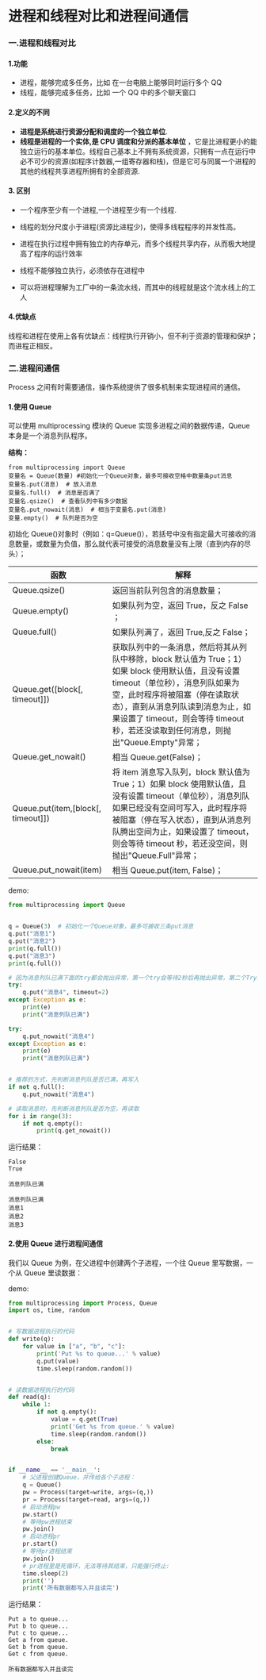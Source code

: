 # 进程和线程对比和进程间通信

### 一.进程和线程对比

#### 1.功能

- 进程，能够完成多任务，比如 在一台电脑上能够同时运行多个 QQ
- 线程，能够完成多任务，比如 一个 QQ 中的多个聊天窗口

#### 2.定义的不同

- **进程是系统进行资源分配和调度的一个独立单位**.
- **线程是进程的一个实体,是 CPU 调度和分派的基本单位** ，它是比进程更小的能独立运行的基本单位。线程自己基本上不拥有系统资源，只拥有一点在运行中必不可少的资源(如程序计数器,一组寄存器和栈)，但是它可与同属一个进程的其他的线程共享进程所拥有的全部资源.

#### 3. 区别

- 一个程序至少有一个进程,一个进程至少有一个线程.
- 线程的划分尺度小于进程(资源比进程少)，使得多线程程序的并发性高。
- 进程在执行过程中拥有独立的内存单元，而多个线程共享内存，从而极大地提高了程序的运行效率

- 线程不能够独立执行，必须依存在进程中
- 可以将进程理解为工厂中的一条流水线，而其中的线程就是这个流水线上的工人

#### 4.优缺点

线程和进程在使用上各有优缺点：线程执行开销小，但不利于资源的管理和保护；而进程正相反。

### 二.进程间通信

Process 之间有时需要通信，操作系统提供了很多机制来实现进程间的通信。

#### 1.使用 Queue

可以使用 multiprocessing 模块的 Queue 实现多进程之间的数据传递，Queue 本身是一个消息列队程序。

**结构：**

```
from multiprocessing import Queue
变量名 = Queue(数量) #初始化一个Queue对象，最多可接收空格中数量条put消息
变量名.put(消息)  # 放入消息
变量名.full()  # 消息是否满了
变量名.qsize()  # 查看队列中有多少数据
变量名.put_nowait(消息)  # 相当于变量名.put(消息)
变量.empty()  # 队列是否为空
```

初始化 Queue()对象时（例如：q=Queue()），若括号中没有指定最大可接收的消息数量，或数量为负值，那么就代表可接受的消息数量没有上限（直到内存的尽头）；

| 函数                               | 解释                                                                                                                                                                                                                                                                                              |
| ---------------------------------- | ------------------------------------------------------------------------------------------------------------------------------------------------------------------------------------------------------------------------------------------------------------------------------------------------- |
| Queue.qsize()                      | 返回当前队列包含的消息数量；                                                                                                                                                                                                                                                                      |
| Queue.empty()                      | 如果队列为空，返回 True，反之 False ；                                                                                                                                                                                                                                                            |
| Queue.full()                       | 如果队列满了，返回 True,反之 False；                                                                                                                                                                                                                                                              |
| Queue.get([block[, timeout]])      | 获取队列中的一条消息，然后将其从列队中移除，block 默认值为 True；1）如果 block 使用默认值，且没有设置 timeout（单位秒），消息列队如果为空，此时程序将被阻塞（停在读取状态），直到从消息列队读到消息为止，如果设置了 timeout，则会等待 timeout 秒，若还没读取到任何消息，则抛出"Queue.Empty"异常； |
| Queue.get_nowait()                 | 相当 Queue.get(False)；                                                                                                                                                                                                                                                                           |
| Queue.put(item,[block[, timeout]]) | 将 item 消息写入队列，block 默认值为 True；1）如果 block 使用默认值，且没有设置 timeout（单位秒），消息列队如果已经没有空间可写入，此时程序将被阻塞（停在写入状态），直到从消息列队腾出空间为止，如果设置了 timeout，则会等待 timeout 秒，若还没空间，则抛出"Queue.Full"异常；                    |
| Queue.put_nowait(item)             | 相当 Queue.put(item, False)；                                                                                                                                                                                                                                                                     |

demo:

```python
from multiprocessing import Queue


q = Queue(3)  # 初始化一个Queue对象，最多可接收三条put消息
q.put("消息1")
q.put("消息2")
print(q.full())
q.put("消息3")
print(q.full())

# 因为消息列队已满下面的try都会抛出异常，第一个try会等待2秒后再抛出异常，第二个Try会立刻抛出异常
try:
    q.put("消息4", timeout=2)
except Exception as e:
    print(e)
    print("消息列队已满")

try:
    q.put_nowait("消息4")
except Exception as e:
    print(e)
    print("消息列队已满")


# 推荐的方式，先判断消息列队是否已满，再写入
if not q.full():
    q.put_nowait("消息4")

# 读取消息时，先判断消息列队是否为空，再读取
for i in range(3):
    if not q.empty():
        print(q.get_nowait())
```

运行结果：

```
False
True

消息列队已满

消息列队已满
消息1
消息2
消息3
```

#### 2.使用 Queue 进行进程间通信

我们以 Queue 为例，在父进程中创建两个子进程，一个往 Queue 里写数据，一个从 Queue 里读数据：

demo:

```python
from multiprocessing import Process, Queue
import os, time, random


# 写数据进程执行的代码
def write(q):
    for value in ["a", "b", "c"]:
        print('Put %s to queue...' % value)
        q.put(value)
        time.sleep(random.random())


# 读数据进程执行的代码
def read(q):
    while 1:
        if not q.empty():
            value = q.get(True)
            print('Get %s from queue.' % value)
            time.sleep(random.random())
        else:
            break


if __name__ == '__main__':
    # 父进程创建Queue，并传给各个子进程：
    q = Queue()
    pw = Process(target=write, args=(q,))
    pr = Process(target=read, args=(q,))
    # 启动进程pw
    pw.start()
    # 等待pw进程结束
    pw.join()
    # 启动进程pr
    pr.start()
    # 等待pr进程结束
    pw.join()
    # pr进程里是死循环，无法等待其结束，只能强行终止:
    time.sleep(2)
    print('')
    print('所有数据都写入并且读完')

```

运行结果：

```
Put a to queue...
Put b to queue...
Put c to queue...
Get a from queue.
Get b from queue.
Get c from queue.

所有数据都写入并且读完
```

